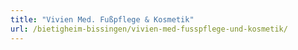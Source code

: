 ```yaml
---
title: "Vivien Med. Fußpflege & Kosmetik"
url: /bietigheim-bissingen/vivien-med-fusspflege-und-kosmetik/
---
```


